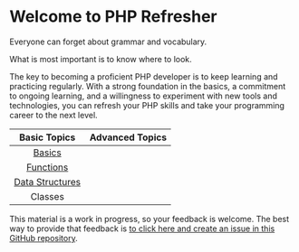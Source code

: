 # Welcome to PHP Refresher

Everyone can forget about grammar and vocabulary. 

What is most important is to know where to look.

The key to becoming a proficient PHP developer is to keep learning and practicing regularly. With a strong foundation in the basics, a commitment to ongoing learning, and a willingness to experiment with new tools and technologies, you can refresh your PHP skills and take your programming career to the next level.

<center>

|  Basic Topics |  Advanced Topics |
|:-------------:|:----------------:|
| [Basics](phpRefresh.md)        |    |
| [Functions](./Func/phpAll.md)   |   |
| [Data Structures](./DS/phpArray.md)      |       |
| Classes         |         |

</center>

This material is a work in progress, so your feedback is welcome. The best way to provide that feedback is [to click here and create an issue in this GitHub repository](https://github.com/ArceLopera/PHPRefresher/issues).
